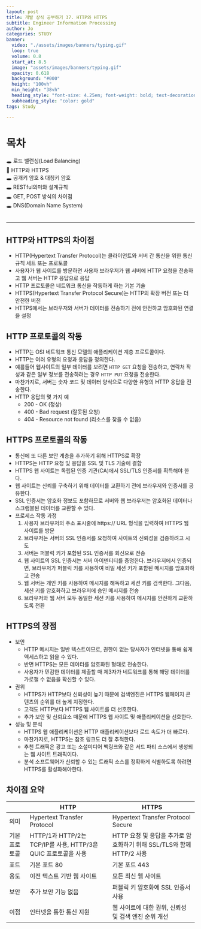 ```yaml
---
layout: post
title: 개발 상식 공부하기 37. HTTP와 HTTPS
subtitle: Engineer Information Processing
author: Jo
categories: STUDY
banner:
  video: "./assets/images/banners/typing.gif"
  loop: true
  volume: 0.8
  start_at: 8.5
  image: "assets/images/banners/typing.gif"
  opacity: 0.618
  background: "#000"
  height: "100vh"
  min_height: "38vh"
  heading_style: "font-size: 4.25em; font-weight: bold; text-decoration: underline"
  subheading_style: "color: gold"
tags: Study

---
```


# 목차
🕳 로드 밸런싱(Load Balancing) <br>
📌 HTTP와 HTTPS <br>
🕳 공개키 암호 & 대칭키 암호 <br>
🕳 RESTful의미와 설계규칙 <br>
🕳 GET, POST 방식의 차이점 <br>
🕳 DNS(Domain Name System) <br>
<br>
<hr>



## HTTP와 HTTPS의 차이점
- HTTP(Hypertext Transfer Protocol)는 클라이언트와 서버 간 통신을 위한 통신 규칙 세트 또는 프로토콜
- 사용자가 웹 사이트를 방문하면 사용자 브라우저가 웹 서버에 HTTP 요청을 전송하고 웹 서버는 HTTP 응답으로 응답
- HTTP 프로토콜은 네트워크 통신을 작동하게 하는 기본 기술
- HTTPS(Hypertext Transfer Protocol Secure)는 HTTP의 확장 버전 또는 더 안전한 버전
- HTTPS에서는 브라우저와 서버가 데이터를 전송하기 전에 안전하고 암호화된 연결을 설정

## HTTP 프로토콜의 작동
- HTTP는 OSI 네트워크 통신 모델의 애플리케이션 계층 프로토콜이다.
- HTTP는 여러 유형의 요청과 응답을 정의한다.
- 예를들어 웹사이트의 일부 데이터를 보려면 ``HTTP GET`` 요청을 전송하고, 연락처 작성과 같은 일부 정보를 전송하려는 경우 ``HTTP PUT`` 요청을 전송한다.
- 마찬가지로, 서버는 숫자 코드 및 데이터 양식으로 다양한 유형의 HTTP 응답을 전송한다.
- HTTP 응답의 몇 가지 예 
  - 200 - OK (정상)
  - 400 - Bad request (잘못된 요청)
  - 404 - Resource not found (리소스를 찾을 수 없음)

## HTTPS 프로토콜의 작동
- 통신에 또 다른 보안 계층을 추가하기 위해 HTTPS로 확장
- HTTPS는 HTTP 요청 및 응답을 SSL 및 TLS 기술에 결합
- HTTPS 웹 사이트는 독립된 인증 기관(CA)에서 SSL/TLS 인증서를 획득해야 한다.
- 웹 사이트는 신뢰를 구축하기 위해 데이터를 교환하기 전에 브라우저와 인증서를 공유한다.
- SSL 인증서는 암호화 정보도 포함하므로 서버와 웹 브라우저는 암호화된 데이터나 스크램블된 데이터를 교환할 수 있다.
- 프로세스 작동 과정
  1. 사용자 브라우저의 주소 표시줄에 https:// URL 형식을 입력하여 HTTPS 웹 사이트를 방문
  2. 브라우저는 서버의 SSL 인증서를 요청하여 사이트의 신뢰성을 검증하려고 시도
  3. 서버는 퍼블릭 키가 포함된 SSL 인증서를 회신으로 전송
  4. 웹 사이트의 SSL 인증서는 서버 아이덴티티를 증명한다. 브라우저에서 인증되면, 브라우저가 퍼블릭 키를 사용하여 비밀 세션 키가 포함된 메시지를 암호화하고 전송
  5. 웹 서버는 개인 키를 사용하여 메시지를 해독하고 세션 키를 검색한다. 그다음, 세션 키를 암호화하고 브라우저에 승인 메시지를 전송
  6. 브라우저와 웹 서버 모두 동일한 세션 키를 사용하여 메시지를 안전하게 교환하도록 전환

## HTTPS의 장점
- 보안
  - HTTP 메시지는 일반 텍스트이므로, 권한이 없는 당사자가 인터넷을 통해 쉽게 엑세스하고 읽을 수 있다.
  - 반면 HTTPS는 모든 데이터를 암호화된 형태로 전송한다.
  - 사용자가 민감한 데이터를 제출할 때 제3자가 네트워크를 통해 해당 데이터를 가로챌 수 없음을 확신할 수 있다.
- 권위
  - HTTPS가 HTTP보다 신뢰성이 높기 때문에 검색엔진은 HTTPS 웹페이지 콘텐츠의 순위를 더 높게 지정한다.
  - 고객도 HTTP보다 HTTPS 웹 사이트를 더 선호한다.
  - 추가 보안 및 신뢰요소 때문에 HTTPS 웹 사이트 및 애플리케이션을 선호한다.  
- 성능 및 분석
  - HTTPS 웹 애플리케이션은 HTTP 애플리케이션보다 로드 속도가 더 빠르다.
  - 마찬가지로, HTTPS는 참조 링크도 더 잘 추적한다.
  - 추천 트래픽은 광고 또는 소셜미디어 백링크와 같은 서드 파티 소스에서 생성되는 웹 사이트 트래픽이다.
  - 분석 소프트웨어가 신뢰할 수 있는 트래픽 소스를 정확하게 식별하도록 하려면 HTTPS를 활성화해야한다.

## 차이점 요약
 	
||HTTP|HTTPS|
|---|---|---|
|의미|Hypertext Transfer Protocol| Hypertext Transfer Protocol Secure|
|기본 프로토콜|HTTP/1과 HTTP/2는 TCP/IP를 사용, HTTP/3은 QUIC 프로토콜을 사용| HTTP 요청 및 응답을 추가로 암호화하기 위해 SSL/TLS와 함께 HTTP/2 사용|
|포트|기본 포트 80|기본 포트 443|
|용도|이전 텍스트 기반 웹 사이트|모든 최신 웹 사이트|
|보안|추가 보안 기능 없음|퍼블릭 키 암호화에 SSL 인증서 사용|
|이점|인터넷을 통한 통신 지원|웹 사이트에 대한 권위, 신뢰성 및 검색 엔진 순위 개선|














